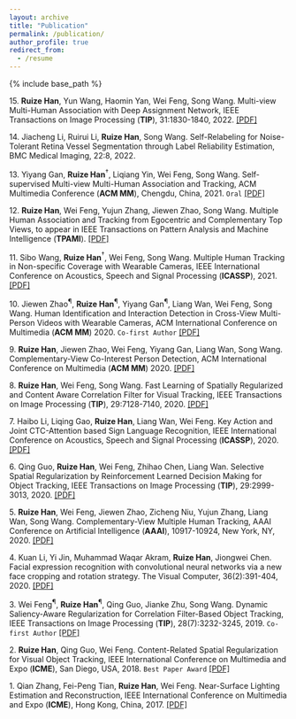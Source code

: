 ```yaml
---
layout: archive
title: "Publication"
permalink: /publication/
author_profile: true
redirect_from:
  - /resume
---
```

{% include base_path %}

15\. **Ruize Han**, Yun Wang, Haomin Yan, Wei Feng, Song Wang. Multi-view Multi-Human Association with Deep Assignment Network, IEEE Transactions on Image Processing (**TIP**), 31:1830-1840, 2022. [[PDF]](https://ieeexplore.ieee.org/document/9693506)

14\. Jiacheng Li, Ruirui Li, **Ruize Han**, Song Wang. Self-Relabeling for Noise-Tolerant Retina Vessel Segmentation through Label Reliability Estimation, BMC Medical Imaging, 22:8, 2022.

13\. Yiyang Gan, **Ruize Han**$^\dagger$, Liqiang Yin, Wei Feng, Song Wang. Self-supervised Multi-view Multi-Human Association and Tracking, ACM Multimedia Conference (**ACM MM**), Chengdu, China, 2021. `Oral` [[PDF]](http://ruizehan.github.io/files/21-MM_MvMHAT.pdf)

12\. **Ruize Han**, Wei Feng, Yujun Zhang, Jiewen Zhao, Song Wang. Multiple Human Association and Tracking from Egocentric and Complementary Top Views, to appear in IEEE Transactions on Pattern Analysis and Machine Intelligence (**TPAMI**). [[PDF]](https://ieeexplore.ieee.org/document/9394804)

11\. Sibo Wang, **Ruize Han**$^\dagger$, Wei Feng, Song Wang. Multiple Human Tracking in Non-specific Coverage with Wearable Cameras, IEEE International Conference on Acoustics, Speech and Signal Processing (**ICASSP**), 2021. [[PDF]](http://ruizehan.github.io/files/21-ICASSP_NSMHT.pdf)

10\. Jiewen Zhao<sup>&para;</sup>, **Ruize Han**<sup>&para;</sup>, Yiyang Gan<sup>&para;</sup>, Liang Wan, Wei Feng, Song Wang. Human Identification and Interaction Detection in Cross-View Multi-Person Videos with Wearable Cameras, ACM International Conference on Multimedia (**ACM MM**) 2020. `Co-first Author` [[PDF]](http://ruizehan.github.io/files/20-MM-CVID.pdf)

9\. **Ruize Han**, Jiewen Zhao, Wei Feng, Yiyang Gan, Liang Wan, Song Wang. Complementary-View Co-Interest Person Detection, ACM International Conference on Multimedia (**ACM MM**) 2020. [[PDF]](http://ruizehan.github.io/files/20-MM-CIP.pdf)

8\. **Ruize Han**, Wei Feng, Song Wang. Fast Learning of Spatially Regularized and Content Aware Correlation Filter for Visual Tracking, IEEE Transactions on Image Processing (**TIP**), 29:7128-7140, 2020. [[PDF]](http://ruizehan.github.io/files/20-TIP_WSCF.pdf)

7\. Haibo Li, Liqing Gao, **Ruize Han**, Liang Wan, Wei Feng. Key Action and Joint CTC-Attention based Sign Language Recognition, IEEE International Conference on Acoustics, Speech and Signal Processing (**ICASSP**), 2020. [[PDF]](http://ruizehan.github.io/files/20-ICASSP.pdf) 

6\. Qing Guo, **Ruize Han**, Wei Feng, Zhihao Chen, Liang Wan. Selective Spatial Regularization by Reinforcement Learned Decision Making for Object Tracking, IEEE Transactions on Image Processing (**TIP**), 29:2999-3013, 2020. [[PDF]](http://ruizehan.github.io/files/20-TIP_SSR.pdf)

5\. **Ruize Han**, Wei Feng, Jiewen Zhao, Zicheng Niu, Yujun Zhang, Liang Wan, Song Wang. Complementary-View Multiple Human Tracking, AAAI Conference on Artificial Intelligence (**AAAI**), 10917-10924, New York, NY, 2020. [[PDF]](http://ruizehan.github.io/files/20-AAAI_CVMHT.pdf)

4\. Kuan Li, Yi Jin, Muhammad Waqar Akram, **Ruize Han**, Jiongwei Chen. Facial expression recognition with convolutional neural networks via a new face cropping and rotation strategy. The Visual Computer, 36(2):391-404, 2020. [[PDF]](http://ruizehan.github.io/files/19-VisCom.pdf)

3\. Wei Feng<sup>&para;</sup>, **Ruize Han**<sup>&para;</sup>, Qing Guo, Jianke Zhu, Song Wang. Dynamic Saliency-Aware Regularization for Correlation Filter-Based Object Tracking, IEEE Transactions on Image Processing (**TIP**), 28(7):3232-3245, 2019. `Co-first Author` [[PDF]](http://ruizehan.github.io/files/19_TIP_DSAR.pdf)

2\. **Ruize Han**, Qing Guo, Wei Feng. Content-Related Spatial Regularization for Visual Object Tracking, IEEE International Conference on Multimedia and Expo (**ICME**), San Diego, USA, 2018. `Best Paper Award` [[PDF]](http://ruizehan.github.io/files/18-ICME_CRSR.pdf)

1\. Qian Zhang, Fei-Peng Tian, **Ruize Han**, Wei Feng. Near-Surface Lighting Estimation and Reconstruction, IEEE International Conference on Multimedia and Expo (**ICME**), Hong Kong, China, 2017. [[PDF]](http://ruizehan.github.io/files/17-ICME_NSR.pdf)



